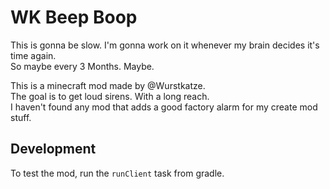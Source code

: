 # WK Beep Boop

This is gonna be slow. I'm gonna work on it whenever my brain decides it's time again.\
So maybe every 3 Months. Maybe.

This is a minecraft mod made by @Wurstkatze.\
The goal is to get loud sirens. With a long reach.\
I haven't found any mod that adds a good factory alarm for my create mod stuff.

## Development

To test the mod, run the `runClient` task from gradle.
